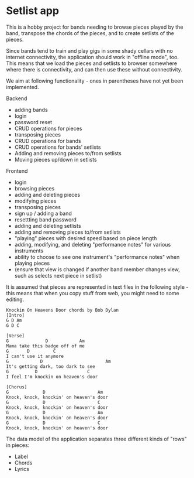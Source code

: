 # Setlist app

This is a hobby project for bands needing to browse pieces played by the band, transpose the chords of the pieces, and to create setlists of the pieces.

Since bands tend to train and play gigs in some shady cellars with no internet connectivity, the application should work in "offline mode", too. This means that we load the pieces and setlists to browser somewhere where there is connectivity, and can then use these without connectivity.

We aim at following functionality - ones in parentheses have not yet been implemented.

Backend

- adding bands
- login
- password reset
- CRUD operations for pieces
- transposing pieces
- CRUD operations for bands
- CRUD operations for bands' setlists
- Adding and removing pieces to/from setlists
- Moving pieces up/down in setlists

Frontend

- login
- browsing pieces
- adding and deleting pieces
- modifying pieces
- transposing pieces
- sign up / adding a band
- resettting band password
- adding and deleting setlists
- adding and removing pieces to/from setlists
- "playing" pieces with desired speed based on piece length
- adding, modifying, and deleting "performance notes" for various instruments
- ability to choose to see one instrument's "performance notes" when playing pieces
- (ensure that view is changed if another band member changes view, such as selects next piece in setlist)

It is assumed that pieces are represented in text files in the following style - this means that when you copy stuff 
from web, you might need to some editing.

```
Knockin On Heavens Door chords by Bob Dylan
[Intro]
G D Am
G D C

[Verse]
G              D            Am
Mama take this badge off of me
G       D         C
I can't use it anymore
G            D                        Am
It's getting dark, too dark to see
G          D                   C
I feel I'm knockin on heaven's door

[Chorus]
G             D                    Am
Knock, knock, knockin' on heaven's door
G             D                    C
Knock, knock, knockin' on heaven's door
G             D                    Am
Knock, knock, knockin' on heaven's door
G             D                    C
Knock, knock, knockin' on heaven's door
```

The data model of the application separates three different kinds of "rows" in pieces:

- Label
- Chords
- Lyrics
